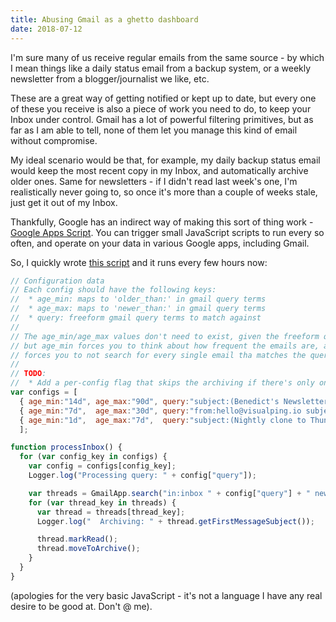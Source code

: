 ```yaml
---
title: Abusing Gmail as a ghetto dashboard
date: 2018-07-12
---
```


I'm sure many of us receive regular emails from the same source - by which I mean things like a daily status email from a backup system, or a weekly newsletter from a blogger/journalist we like, etc.

These are a great way of getting notified or kept up to date, but every one of these you receive is also a piece of work you need to do, to keep your Inbox under control. Gmail has a lot of powerful filtering primitives, but as far as I am able to tell, none of them let you manage this kind of email without compromise.

My ideal scenario would be that, for example, my daily backup status email would keep the most recent copy in my Inbox, and automatically archive older ones. Same for newsletters - if I didn't read last week's one, I'm realistically never going to, so once it's more than a couple of weeks stale, just get it out of my Inbox.

Thankfully, Google has an indirect way of making this sort of thing work - [Google Apps Script](https://developers.google.com/apps-script/). You can trigger small JavaScript scripts to run every so often, and operate on your data in various Google apps, including Gmail.

So, I quickly wrote [this script](https://gist.github.com/cmsj/0d12c452277f32704f347c7fe117215a) and it runs every few hours now:

```javascript
// Configuration data
// Each config should have the following keys:
//  * age_min: maps to 'older_than:' in gmail query terms
//  * age_max: maps to 'newer_than:' in gmail query terms
//  * query: freeform gmail query terms to match against
//
// The age_min/age_max values don't need to exist, given the freeform query value, 
// but age_min forces you to think about how frequent the emails are, and age_max 
// forces you to not search for every single email tha matches the query
//
// TODO:
//  * Add a per-config flag that skips the archiving if there's only one matching thread (so the most recent matching email always stays in Inbox)
var configs = [
  { age_min:"14d", age_max:"90d", query:"subject:(Benedict's Newsletter)" },
  { age_min:"7d",  age_max:"30d", query:"from:hello@visualping.io subject:gnubert" },
  { age_min:"1d",  age_max:"7d",  query:"subject:(Nightly clone to Thunderbay4 Successfully)" },
  ];

function processInbox() {
  for (var config_key in configs) {
    var config = configs[config_key];
    Logger.log("Processing query: " + config["query"]);

    var threads = GmailApp.search("in:inbox " + config["query"] + " newer_than:" + config["age_max"] + " older_than:" + config["age_min"]);
    for (var thread_key in threads) {
      var thread = threads[thread_key];
      Logger.log("  Archiving: " + thread.getFirstMessageSubject());

      thread.markRead();
      thread.moveToArchive();
    }
  }
}
```

(apologies for the very basic JavaScript - it's not a language I have any real desire to be good at. Don't @ me).
